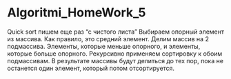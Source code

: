 # Algoritmi_HomeWork_5
Quick sort пишем еще раз “с чистого листа”
Выбираем опорный элемент из массива. Как правило, это средний элемент.
Делим массив на 2 подмассива. Элементы, которые меньше опорного, и элементы, которые больше   опорного.
Рекурсивно применяем сортировку к обоим подмассивам.
В результате массивы будут делиться до тех пор, пока не останется один элемент, который потом отсортируется.
